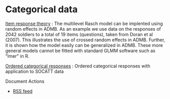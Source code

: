 #  Categorical data

[Item response theory][1]
:  The multilevel Rasch model can be implented using random effects in ADMB. As an example we use data on the responses of 2042 soldiers to a total of 19 items (questions), taken from Doran et al (2007). This illustrates the use of crossed random effects in ADMB. Further, it is shown how the model easily can be generalized in ADMB. These more general models cannot be fitted with standard GLMM software such as "lmer" in R.

[Ordered categorical responses][2]
:  Ordered categorical responses with application to SOCATT data

Document Actions

* [RSS feed][3]

[1]: ./item-response-theory-irt-and-the-multilevel-rasch-model-1.html
[2]: ./ordered-categorical-responses.html
[3]: ./RSS ""
